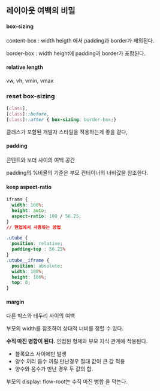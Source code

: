 ## 레이아웃 여백의 비밀

#### box-sizing

content-box : width heigth 에서 padding과 border가 제외된다.

border-box : width height에 padding과 border가 포함된다.

#### relative length

vw, vh, vmin, vmax

### reset box-sizing

```css
[class],
[class]::before,
[class]::after { box-sizing: border-box;}
```

클래스가 포함된 개발자 스타일을 적용하는게 좋을 겉다,

#### padding

콘텐트와 보더 사이의 여백 공간

padding의 %비율의 기준은 부모 컨테이너의 너비값을 참조한다.

#### keep aspect-ratio

```css
iframs {
  width: 100%;
  height: auto;
  aspect-ratio: 100 / 56.25;
}
// 현업에서 사용하는 방법

.utube {
  position: relative;
  padding-top : 56.25% 
}
.utube__iframe {
  position: absolute;
  width: 100%;
  height: 100%;
  top: 0;
}
```

#### margin

다른 박스와 테두리 사이의 여백

부모의 width를 참조하여 상대적 너비를 정할 수 있다.

**수직 마진 병합이 된다.**
인접된 형제와 부모 자식 관계에 적용된다.

- 블록요소 사이에만 발생
- 양수 끼리 음수 끼릴 만난경우 절대 값이 큰 값 적용
- 양수와 음수가 만난 경우 두 값의 합.

부모의 display: flow-root는 수직 마진 병합 을 막는다.

